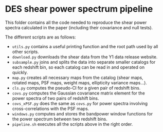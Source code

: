 # DES shear power spectrum pipeline

This folder contains all the code needed to reproduce the shear power spectra calculated in the paper (including their covariance and null tests).

The different scripts are as follows:
- `utils.py` contains a useful printing function and the root path used by all other scripts.
- `download.py` downloads the shear data from the Y1 data release website.
- `subsample.py` joins and splits the data into separate smaller catalogs for each redshift bin, so each catalog can be read in and operated on quickly.
- `map.py` creates all necessary maps from the catalog (shear maps, rotated maps, PSF maps, weight maps, ellipticity variance maps...).
- `cls.py` computes the pseudo-Cl for a given pair of redshift bins.
- `covs.py` computes the Gaussian covariance matrix element for the power spectra of two pairs of redshift bins.
- `covs_xPSF.py` does the same as `covs.py` for power spectra involving cross-correlations with the PSF maps.
- `windows.py` computes and stores the bandpower window functions for the power spectrum between two redshift bins.
- `pipeline.sh` executes all the scripts above in the right order.
